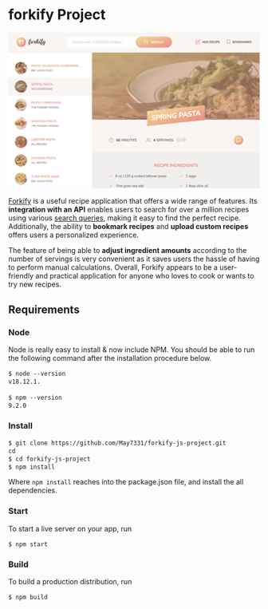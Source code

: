 # forkify Project

<img src="docs/forkify webpage screenshot.png"/>

[Forkify](https://forkify-mayc.netlify.app/) is a useful recipe application that offers a wide range of features. Its **integration with an API** enables users to search for over a million recipes using various [search queries](https://forkify-api.herokuapp.com/phrases.html), making it easy to find the perfect recipe. Additionally, the ability to **bookmark recipes** and **upload custom recipes** offers users a personalized experience.

The feature of being able to **adjust ingredient amounts** according to the number of servings is very convenient as it saves users the hassle of having to perform manual calculations. Overall, Forkify appears to be a user-friendly and practical application for anyone who loves to cook or wants to try new recipes.

## **Requirements**

### **Node**

Node is really easy to install & now include NPM. You should be able to run the following command after the installation procedure below.

```
$ node --version
v18.12.1.

$ npm --version
9.2.0
```

### **Install**

```
$ git clone https://github.com/May7331/forkify-js-project.git
cd
$ cd forkify-js-project
$ npm install
```

Where `npm install` reaches into the package.json file, and install the all dependencies.

### **Start**

To start a live server on your app, run

```
$ npm start
```

### **Build**

To build a production distribution, run

```
$ npm build
```
